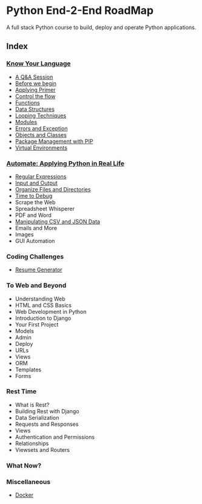 # Python End-2-End RoadMap

A full stack Python course to build, deploy and operate Python applications.

## Index

### [Know Your Language](./1-know-your-language/README.md)

- [A Q&A Session](./1-know-your-language/q-&-a.md)
- [Before we begin](./1-know-your-language/before-we-begin.md)
- [Applying Primer](./1-know-your-language/python-primer.md)
- [Control the flow](./1-know-your-language/flow-control.md)
- [Functions](./1-know-your-language/functions.md)
- [Data Structures](./1-know-your-language/data-structures.md)
- [Looping Techniques](./1-know-your-language/looping-techniques.md)
- [Modules](./1-know-your-language/modules.md)
- [Errors and Exception](./1-know-your-language/errors-and-exception.md)
- [Objects and Classes](./1-know-your-language/classes-and-objects.md)
- [Package Management with PIP](./1-know-your-language/package-management.md)
- [Virtual Environments](./1-know-your-language/virtual-environment.md)

### [Automate: Applying Python in Real Life](./2-automate/README.md)

- [Regular Expressions](./2-automate/regular-expressions.md)
- [Input and Output](./2-automate/input-output.md)
- [Organize Files and Directories](./2-automate/organize-files.md)
- [Time to Debug](./2-automate/debugging.md)
- Scrape the Web
- Spreadsheet Whisperer
- PDF and Word
- [Manipulating CSV and JSON Data](./2-automate/csv-json.md)
- Emails and More
- Images
- GUI Automation

### Coding Challenges

- [Resume Generator](./2-automate/coding-challenges.md)

### To Web and Beyond

- Understanding Web
- HTML and CSS Basics
- Web Development in Python
- Introduction to Django
- Your First Project
- Models
- Admin
- Deploy
- URLs
- Views
- ORM
- Templates
- Forms

### Rest Time

- What is Rest?
- Building Rest with Django
- Data Serialization
- Requests and Responses
- Views
- Authentication and Permissions
- Relationships
- Viewsets and Routers

### What Now?

### Miscellaneous

- [Docker](./6-Miscellaneous/docker.md)

